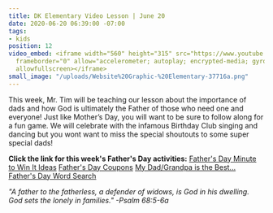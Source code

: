 ```yaml
---
title: DK Elementary Video Lesson | June 20
date: 2020-06-20 06:39:00 -07:00
tags:
- kids
position: 12
video_embed: <iframe width="560" height="315" src="https://www.youtube.com/embed/TTV40-9DZ7w"
  frameborder="0" allow="accelerometer; autoplay; encrypted-media; gyroscope; picture-in-picture"
  allowfullscreen></iframe>
small_image: "/uploads/Website%20Graphic-%20Elementary-37716a.png"
---
```


This week, Mr. Tim will be teaching our lesson about the importance of dads and how God is ultimately the Father of those who need one and everyone! Just like Mother’s Day, you will want to be sure to follow along for a fun game. We will celebrate with the infamous Birthday Club singing and dancing but you wont want to miss the special shoutouts to some super special dads!

**Click the link for this week's Father's Day activities:**
[Father's Day Minute to Win It Ideas](https://drive.google.com/file/d/1zboh-38Bxf3wrCOlEKwepIGyrAlWiyEh/view?usp=sharing)
[Father's Day Coupons](https://drive.google.com/file/d/1azJ-0TCwzAz4_qt3CTbVwF_FC0YiOzwp/view?usp=sharing)
[My Dad/Grandpa is the Best... ](https://drive.google.com/file/d/16XtP73AV1SVcMWfIhb4L8lCHVwBLJiHk/view?usp=sharing)
[Father's Day Word Search](https://drive.google.com/file/d/1GQnidmZtb6un93CHKMnVDEW_r0uHEOqc/view?usp=sharing)

*"A father to the fatherless, a defender of widows, is God in his dwelling. God sets the lonely in families." -Psalm 68:5-6a*
